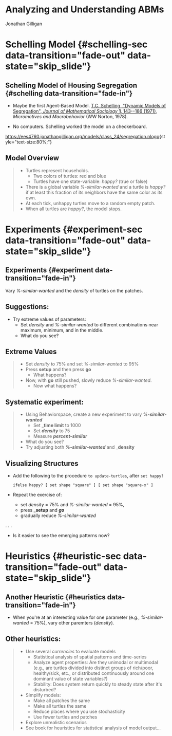 # Analyzing and Understanding ABMs
Jonathan Gilligan  

# Schelling Model {#schelling-sec data-transition="fade-out" data-state="skip_slide"}

## Schelling Model of Housing Segregation {#schelling data-transition="fade-in"}

* Maybe the first Agent-Based Model.  [T.C. Schelling, "Dynamic Models of Segregation", _Journal of Mathematical Sociology_ **1**, 143--186 (1971)](https://www.uzh.ch/cmsssl/suz/dam/jcr:ffffffff-fad3-547b-ffff-ffff9a867c99/09.27-schelling-71.pdf), _Micromotives and Macrobehavior_ (WW Norton, 1978).

* No computers. Schelling worked the model on a checkerboard.


<https://ees4760.jonathangilligan.org/models/class_24/segregation.nlogo>{style="text-size:80%;"}

## Model Overview

> * Turtles represent households. 
>     * Two colors of turtles: red and blue
>     * Turtles have one state-variable: _happy?_ (true or false)
> * There is a global variable _%-similar-wanted_ and a turtle is _happy?_ if 
    at least this fraction of its neighbors have the same color as its own.
> * At each tick, unhappy turtles move to a random empty patch.
> * When all turtles are _happy?_, the model stops.


# Experiments  {#experiment-sec data-transition="fade-out" data-state="skip_slide"}

## Experiments  {#experiment data-transition="fade-in"}

Vary _%-similar-wanted_ and the _density_ of turtles on the patches.

## Suggestions:

* Try extreme values of parameters:
    * Set _density_ and _%-similar-wanted_ to different combinations near 
      maximum, minimum, and in the middle.
    * What do you see?

## Extreme Values

> * Set _density_ to 75% and set _%-similar-wanted_ to 95%
> * Press __setup__ and then press __go__
>     * What happens?
> * Now, with __go__ still pushed, slowly reduce _%-similar-wanted_.
>     * Now what happens?

## Systematic experiment:

> * Using Behaviorspace, create a new experiment to vary ___%-similar-wanted___
>     * Set ___time limit__ to 1000
>     * Set ___density___ to 75
>     * Measure ___percent-similar___
> * What do you see?
> * Try adjusting both ___%-similar-wanted___ and ___density__


## Visualizing Structures

* Add the following to the procedure `to update-turtles`, after `set happy?`

    ```
    ifelse happy? [ set shape "square" ] [ set shape "square-x" ]
    ```

* Repeat the exercise of:
    * set _density_ = 75% and _%-similar-wanted_ = 95%, 
    * press ___setup__ and ___go___
    * gradually reduce _%-similar-wanted_

. . .

* Is it easier to see the emerging patterns now?


# Heuristics {#heuristic-sec data-transition="fade-out" data-state="skip_slide"}

## Another Heuristic {#heuristics data-transition="fade-in"}

* When you're at an interesting value for one parameter (e.g., _%-similar-wanted_ = 75%),
  vary other paremters (_density_).

## Other heuristics:

> * Use several _currencies_ to evaluate models
>     * Statistical analysis of spatial patterns and time-series
>     * Analyze agent properties: Are they unimodal or multimodal 
      (e.g., are turtles divided into distinct groups of rich/poor, healthy/sick, etc.,
      or distributed continuously around one dominant value of state variables?)
>     * Stability: Does system return quickly to steady state after it's disturbed?
> * Simplify models: 
>     * Make all patches the same
>     * Make all turtles the same
>     * Reduce places where you use stochasticity
>     * Use fewer turtles and patches
> * Explore unrealistic scenarios
> * See book for heuristics for statistical analysis of model output...
